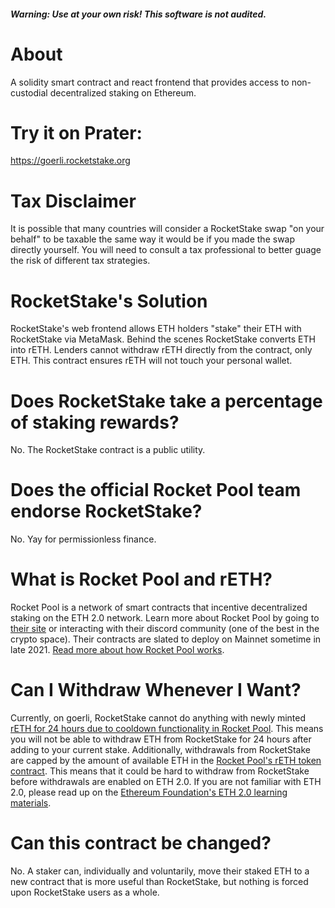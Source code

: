 ##### Warning: Use at your own risk! This software is not audited.

# About

A solidity smart contract and react frontend that provides access to non-custodial decentralized staking on Ethereum.

# Try it on Prater:

https://goerli.rocketstake.org 

# Tax Disclaimer

It is possible that many countries will consider a RocketStake swap "on your behalf" to be taxable the same way it would be if you made the swap directly yourself. You will need to consult a tax professional to better guage the risk of different tax strategies.

# RocketStake's Solution 

RocketStake's web frontend allows ETH holders "stake" their ETH with RocketStake via MetaMask. Behind the scenes RocketStake converts ETH into rETH. Lenders cannot withdraw rETH directly from the contract, only ETH. This contract ensures rETH will not touch your personal wallet.

# Does RocketStake take a percentage of staking rewards?

No. The RocketStake contract is a public utility. 

# Does the official Rocket Pool team endorse RocketStake?

No. Yay for permissionless finance.

# What is Rocket Pool and rETH?

Rocket Pool is a network of smart contracts that incentive decentralized staking on the ETH 2.0 network. Learn more about Rocket Pool by going to [their site](https://rocketpool.net) or interacting with their discord community (one of the best in the crypto space). Their contracts are slated to deploy on Mainnet sometime in late 2021. [Read more about how Rocket Pool works](https://docs.rocketpool.net/guides/staking/overview.html#how-rocket-pool-works).

# Can I Withdraw Whenever I Want?

Currently, on goerli, RocketStake cannot do anything with newly minted [rETH for 24 hours due to cooldown functionality in Rocket Pool](https://github.com/rocket-pool/rocketpool/blob/3d6df4c87401f303f6acbdd249bdcb182e8827f3/contracts/contract/token/RocketTokenRETH.sol#L157). This means you will not be able to withdraw ETH from RocketStake for 24 hours after adding to your current  stake. Additionally, withdrawals from RocketStake are capped by the amount of available ETH in the [Rocket Pool's rETH token contract](https://github.com/rocket-pool/rocketpool/blob/master/contracts/contract/token/RocketTokenRETH.sol). This means that it could be hard to withdraw from RocketStake before withdrawals are enabled on ETH 2.0. If you are not familiar with ETH 2.0, please read up on the [Ethereum Foundation's ETH 2.0 learning materials](https://ethereum.org/en/eth2/). 

# Can this contract be changed?

No. A staker can, individually and voluntarily, move their staked ETH to a new contract that is more useful than RocketStake, but nothing is forced upon RocketStake users as a whole.